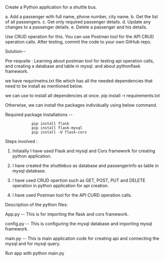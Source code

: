 Create a Python application for a shuttle bus.

a. Add a passenger with full name, phone number, city name.
b. Get the list of all passengers.
c. Get only required passenger details.
d. Update any changes to a passenger details.
e. Delete a passenger and his details.

Use CRUD operation for this. You can use Postman tool for the API CRUD operation calls. After testing, commit the code to your own GitHub repo.

Solution-- 

Pre-requsite : Learning about postman tool for testing api operation calls, and creating a database and table in mysql. and about pythonflask framework.

we have requrimetns.txt file which has all the needed dependencies that need to be install as mentioned below.

we can use to install all dependencies at once.
       pip install -r requirements.txt 

Otherwise, we can install the packages individually using below command.

Required package Installations --  

                pip install flask
                pip install flask-mysql 
                pip install -U flask-cors

Steps involved :

1. Initaially I have used Flask and mysql and Cors framework for creating python application.

2. I have created the shuttlebus as database and passengerinfo as table in mysql database.

3. I have used CRUD opertion such as GET, POST, PUT and DELETE operation in python application for api creation.

4. I have used Postman tool for the API CURD operation calls.

Description of the python files:

App.py -- This is for importing the flask and cors framework.

config.py -- This is configuring the mysql database and importing mysql framework.

main.py -- This is main application code for creating api and connecting the mysql and for mysql query.
      
 Run app with  python main.py




